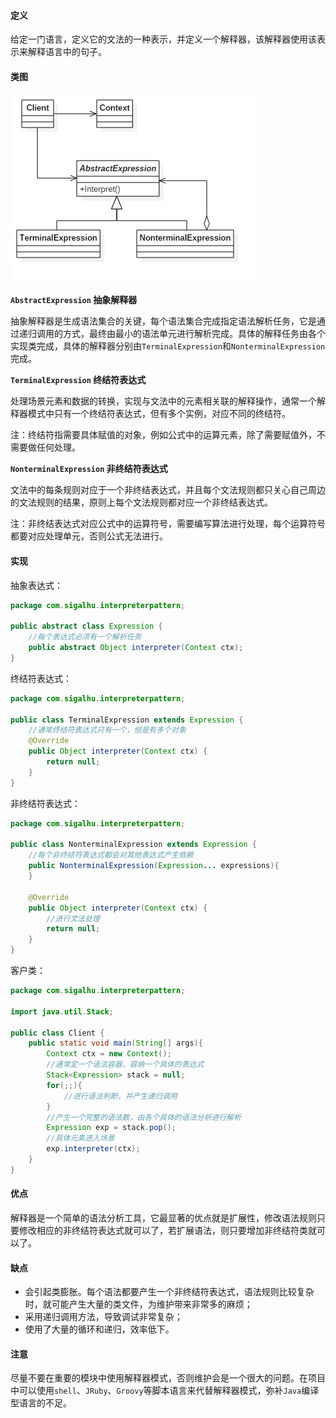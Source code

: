 #### 定义

给定一门语言，定义它的文法的一种表示，并定义一个解释器，该解释器使用该表示来解释语言中的句子。

#### 类图

![](《设计模式之禅》读书笔记--(22)解释器模式/1.png)

**`AbstractExpression` 抽象解释器**

抽象解释器是生成语法集合的关键，每个语法集合完成指定语法解析任务，它是通过递归调用的方式，最终由最小的语法单元进行解析完成。具体的解释任务由各个实现类完成，具体的解释器分别由`TerminalExpression`和`NonterminalExpression`完成。

**`TerminalExpression` 终结符表达式**

处理场景元素和数据的转换，实现与文法中的元素相关联的解释操作，通常一个解释器模式中只有一个终结符表达式，但有多个实例，对应不同的终结符。

注：终结符指需要具体赋值的对象，例如公式中的运算元素，除了需要赋值外，不需要做任何处理。

**`NonterminalExpression` 非终结符表达式**

文法中的每条规则对应于一个非终结表达式，并且每个文法规则都只关心自己周边的文法规则的结果，原则上每个文法规则都对应一个非终结表达式。

注：非终结表达式对应公式中的运算符号，需要编写算法进行处理，每个运算符号都要对应处理单元，否则公式无法进行。


#### 实现

抽象表达式：
```java
package com.sigalhu.interpreterpattern;

public abstract class Expression {
    //每个表达式必须有一个解析任务
    public abstract Object interpreter(Context ctx);
}
```
终结符表达式：
```java
package com.sigalhu.interpreterpattern;

public class TerminalExpression extends Expression {
    //通常终结符表达式只有一个，但是有多个对象
    @Override
    public Object interpreter(Context ctx) {
        return null;
    }
}
```
非终结符表达式：
```java
package com.sigalhu.interpreterpattern;

public class NonterminalExpression extends Expression {
    //每个非终结符表达式都会对其他表达式产生依赖
    public NonterminalExpression(Expression... expressions){
    }

    @Override
    public Object interpreter(Context ctx) {
        //进行文法处理
        return null;
    }
}
```
客户类：
```java
package com.sigalhu.interpreterpattern;

import java.util.Stack;

public class Client {
    public static void main(String[] args){
        Context ctx = new Context();
        //通常定一个语法容器，容纳一个具体的表达式
        Stack<Expression> stack = null;
        for(;;){
            //进行语法判断，并产生递归调用
        }
        //产生一个完整的语法数，由各个具体的语法分析进行解析
        Expression exp = stack.pop();
        //具体元素进入场景
        exp.interpreter(ctx);
    }
}
```

#### 优点

解释器是一个简单的语法分析工具，它最显著的优点就是扩展性，修改语法规则只要修改相应的非终结符表达式就可以了，若扩展语法，则只要增加非终结符类就可以了。

#### 缺点

* 会引起类膨胀。每个语法都要产生一个非终结符表达式，语法规则比较复杂时，就可能产生大量的类文件，为维护带来非常多的麻烦；
* 采用递归调用方法，导致调试非常复杂；
* 使用了大量的循环和递归，效率低下。

#### 注意

尽量不要在重要的模块中使用解释器模式，否则维护会是一个很大的问题。在项目中可以使用`shell`、`JRuby`、`Groovy`等脚本语言来代替解释器模式，弥补`Java`编译型语言的不足。